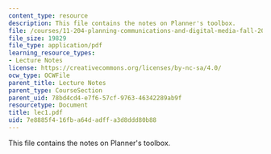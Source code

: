```yaml
---
content_type: resource
description: This file contains the notes on Planner's toolbox.
file: /courses/11-204-planning-communications-and-digital-media-fall-2004/7e8885f416fba64dadffa3d8ddd80b88_lec1.pdf
file_size: 19829
file_type: application/pdf
learning_resource_types:
- Lecture Notes
license: https://creativecommons.org/licenses/by-nc-sa/4.0/
ocw_type: OCWFile
parent_title: Lecture Notes
parent_type: CourseSection
parent_uid: 78bd4cd4-e7f6-57cf-9763-46342289ab9f
resourcetype: Document
title: lec1.pdf
uid: 7e8885f4-16fb-a64d-adff-a3d8ddd80b88
---
```

This file contains the notes on Planner's toolbox.